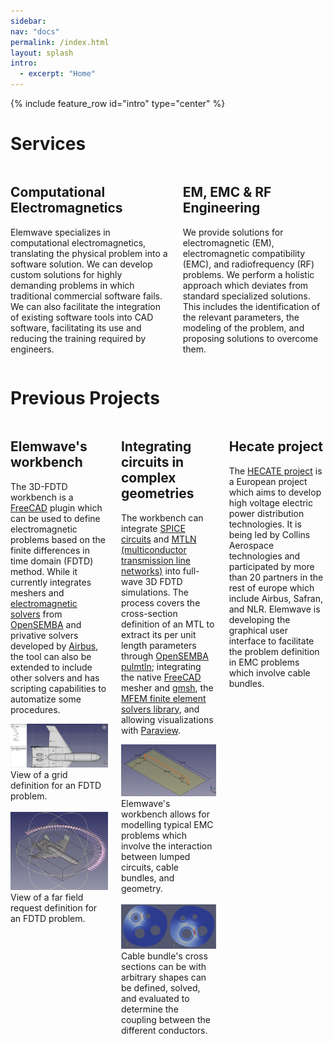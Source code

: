 ```yaml
---
sidebar:
nav: "docs"
permalink: /index.html
layout: splash
intro:
  - excerpt: "Home"
---
```


{% include feature_row id="intro" type="center" %}
<link rel="stylesheet" href="./assets/css/prev-projects.css">
<div class="feature__wrapper">
  <h1 class="subtitle">Services</h1>
  <div class="columns">
    <div class="content-container">
      <h2> Computational Electromagnetics </h2>
      <p> Elemwave specializes in computational electromagnetics, translating the physical problem into a software solution. We can develop custom solutions for highly demanding problems in which traditional commercial software fails. We can also facilitate the integration of existing software tools into CAD software, facilitating its use and reducing the training required by engineers.</p>
    </div>
    <div class="content-container">
      <h2> EM, EMC & RF Engineering </h2>
      <p> We provide solutions for electromagnetic (EM), electromagnetic compatibility (EMC), and radiofrequency (RF) problems. We perform a holistic approach which deviates from standard specialized solutions. This includes the identification of the relevant parameters, the modeling of the problem, and proposing solutions to overcome them.</p>
    </div>
  </div>
  <h1 class="subtitle">Previous Projects</h1>
  <div class="columns">
    <div class="content-container">
      <h2 name="project1">Elemwave's workbench</h2>
      <p class="text">The 3D-FDTD workbench is a <a href="https://www.freecad.org/" target="_blank">FreeCAD</a> plugin which can be used to define electromagnetic problems based on the finite differences in time domain (FDTD) method.
      While it currently integrates meshers and <a href="https://github.com/opensemba/fdtd" target="_blank">electromagnetic solvers</a> from <a href="https://github.com/opensemba" target="_blank">OpenSEMBA</a> and privative solvers developed by <a href="https://www.airbus.com/en" target="_blank">Airbus</a>, the tool can also be extended to include other solvers and has scripting capabilities to automatize some procedures.
      </p>
      <div>
          <img class="img-pr" src="assets/images/grid.webp" alt="Elemwave workbench grid definition"/>
          <br>
          <div class="img-cap"> View of a grid definition for an FDTD problem.</div>
          <br>
          <img class="img-pr" src="assets/images/farfield.webp" alt="Elemwave workbench far field definition"/>
          <br>
          <div class="img-cap"> View of a far field request definition for an FDTD problem.</div>
      </div>
    </div>
      <div class="content-container">
      <h2 name="project1">Integrating circuits in complex geometries</h2>
      <p class="text"> The workbench can integrate <a href="https://en.wikipedia.org/wiki/SPICE" target="_blank">SPICE circuits</a> and <a href="https://github.com/OpenSEMBA/mtln" target="_blank"> MTLN (multiconductor transmission line networks)</a> into full-wave 3D FDTD simulations.
      The process covers the cross-section definition of an MTL to extract its per unit length parameters through <a href="https://github.com/OpenSEMBA/pulmtln" target="_blank">OpenSEMBA pulmtln</a>; integrating the native <a href="https://www.freecad.org/" target="_blank">FreeCAD</a> mesher and <a href="https://gmsh.info/" target="_blank">gmsh</a>, the <a href="https://mfem.org/" target="_blank">MFEM finite element solvers library</a>, and allowing visualizations with <a href="https://www.paraview.org/" target="_blank">Paraview</a>.
      </p>
      <div>
          <img class="img-pr" src="assets/images/towel-hanger.webp" alt="Elemwave's workbench EMC problem definition."/>
          <br>
          <div class="img-cap">Elemwave's workbench allows for modelling typical EMC problems which involve the interaction between lumped circuits, cable bundles, and geometry.</div>
          <br>
          <img class="img-pr" src="assets/images/pulmtln.webp" alt="Cable cross-section definition"/> 
          <br>
          <div class="img-cap"> Cable bundle's cross sections can be with arbitrary shapes can be defined, solved, and evaluated to determine the coupling between the different conductors.</div>
      </div>
    </div>
    <div class="content-container">
      <h2 name="project2">Hecate project</h2>
      <p class="text">The <a href="https://hecate-project.eu" target="_blank">HECATE project</a> is a European project which aims to develop high voltage electric power distribution technologies. It is being led by Collins Aerospace technologies and participated by more than 20 partners in the rest of europe which include Airbus, Safran, and NLR.
      Elemwave is developing the graphical user interface to facilitate the problem definition in EMC problems which involve cable bundles.</p>
    </div>
  </div>
</div>